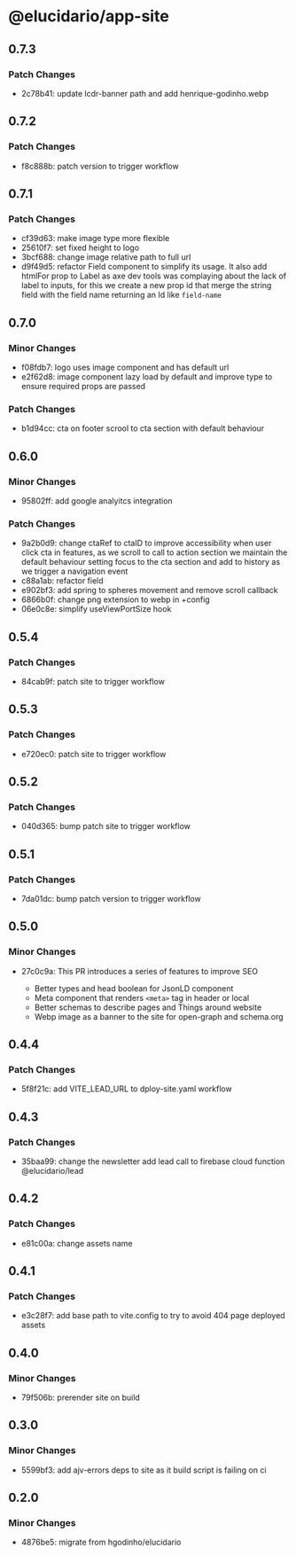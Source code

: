 # @elucidario/app-site

## 0.7.3

### Patch Changes

- 2c78b41: update lcdr-banner path and add henrique-godinho.webp

## 0.7.2

### Patch Changes

- f8c888b: patch version to trigger workflow

## 0.7.1

### Patch Changes

- cf39d63: make image type more flexible
- 25610f7: set fixed height to logo
- 3bcf688: change image relative path to full url
- d9f49d5: refactor Field component to simplify its usage. It also add htmlFor prop to Label as axe dev tools was complaying about the lack of label to inputs, for this we create a new prop id that merge the string field with the field name returning an Id like `field-name`

## 0.7.0

### Minor Changes

- f08fdb7: logo uses image component and has default url
- e2f62d8: image component lazy load by default and improve type to ensure required props are passed

### Patch Changes

- b1d94cc: cta on footer scrool to cta section with default behaviour

## 0.6.0

### Minor Changes

- 95802ff: add google analyitcs integration

### Patch Changes

- 9a2b0d9: change ctaRef to ctaID to improve accessibility when user click cta in features, as we scroll to call to action section we maintain the default behaviour setting focus to the cta section and add to history as we trigger a navigation event
- c88a1ab: refactor field
- e902bf3: add spring to spheres movement and remove scroll callback
- 6866b0f: change png extension to webp in +config
- 06e0c8e: simplify useViewPortSize hook

## 0.5.4

### Patch Changes

- 84cab9f: patch site to trigger workflow

## 0.5.3

### Patch Changes

- e720ec0: patch site to trigger workflow

## 0.5.2

### Patch Changes

- 040d365: bump patch site to trigger workflow

## 0.5.1

### Patch Changes

- 7da01dc: bump patch version to trigger workflow

## 0.5.0

### Minor Changes

- 27c0c9a: This PR introduces a series of features to improve SEO

  - Better types and head boolean for JsonLD component
  - Meta component that renders `<meta>` tag in header or local
  - Better schemas to describe pages and Things around website
  - Webp image as a banner to the site for open-graph and schema.org

## 0.4.4

### Patch Changes

- 5f8f21c: add VITE_LEAD_URL to dploy-site.yaml workflow

## 0.4.3

### Patch Changes

- 35baa99: change the newsletter add lead call to firebase cloud function @elucidario/lead

## 0.4.2

### Patch Changes

- e81c00a: change assets name

## 0.4.1

### Patch Changes

- e3c28f7: add base path to vite.config to try to avoid 404 page deployed assets

## 0.4.0

### Minor Changes

- 79f506b: prerender site on build

## 0.3.0

### Minor Changes

- 5599bf3: add ajv-errors deps to site as it build script is failing on ci

## 0.2.0

### Minor Changes

- 4876be5: migrate from hgodinho/elucidario
